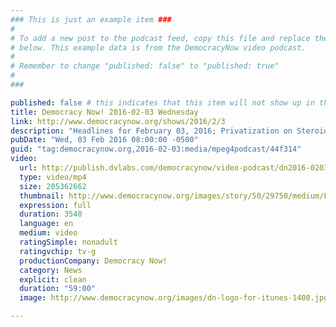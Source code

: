 ```yaml
---
### This is just an example item ###
#
# To add a new post to the podcast feed, copy this file and replace the fields
# below. This example data is from the DemocracyNow video podcast.
#
# Remember to change "published: false" to "published: true"
#
###

published: false # this indicates that this item will not show up in the podcast feed
title: Democracy Now! 2016-02-03 Wednesday
link: http://www.democracynow.org/shows/2016/2/3
description: "Headlines for February 03, 2016; Privatization on Steroids: Emergency Manager Who Switched Flint Water Resigns from Detroit Schools; Jewish Peace Groups Reveal Role in Spoof New York Times That Criticized Paper's Stance on Israel; Michael Eric Dyson on &quot;The Black Presidency: Barack Obama and the Politics of Race in America&quot;"
pubDate: "Wed, 03 Feb 2016 08:00:00 -0500"
guid: "tag:democracynow.org,2016-02-03:media/mpeg4podcast/44f314"
video:
  url: http://publish.dvlabs.com/democracynow/video-podcast/dn2016-0203.mp4
  type: video/mp4
  size: 205362662
  thumbnail: http://www.democracynow.org/images/story/50/29750/medium/Flint.jpg?201601281344
  expression: full
  duration: 3540
  language: en
  medium: video
  ratingSimple: nonadult
  ratingvchip: tv-g
  productionCompany: Democracy Now!
  category: News
  explicit: clean
  duration: "59:00"
  image: http://www.democracynow.org/images/dn-logo-for-itunes-1400.jpg?201601281344

---
```

